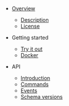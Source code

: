 - [Overview](/)

  - [Description](description.md)
  - [License](license.md)

- Getting started

  - [Try it out](tryitout.md)
  - [Docker](docker.md)

- API

  - [Introduction](api_introduction.md)
  - [Commands](api_cmds.md)
  - [Events](api_events.md)
  - [Schema versions](api_schema_versions.md)
